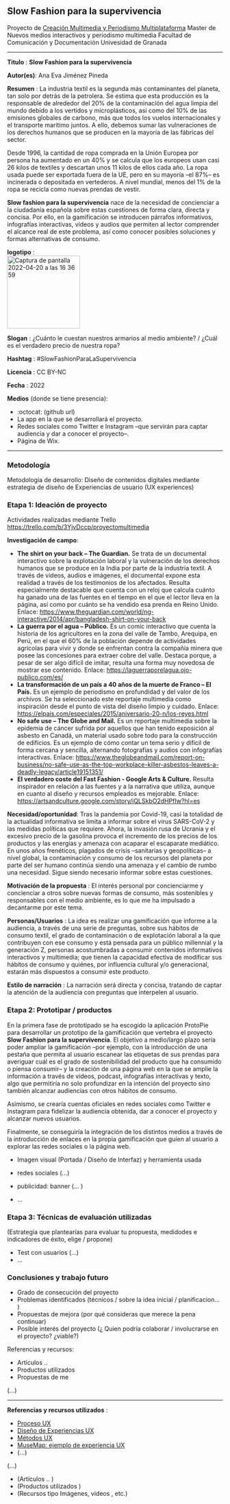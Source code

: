 ## Slow Fashion para la supervivencia 

Proyecto de [Creación Multimedia y Periodismo Multiplataforma](https://github.com/mgea/PeriodismoMultimedia)
Master de Nuevos medios interactivos y periodismo multimedia
Facultad de Comunicación y Documentación
Univesidad de Granada  

----

**Titulo** : **Slow Fashion para la supervivencia** 

**Autor(es)**: Ana Eva Jiménez Pineda

**Resumen** : La industria textil es la segunda más contaminantes del planeta, tan solo por detrás de la petrolera. Se estima que esta producción es la responsable de alrededor del 20% de la contaminación del agua limpia del mundo debido a los vertidos y microplásticos, así como del 10% de las emisiones globales de carbono, más que todos los vuelos internacionales y  el transporte marítimo juntos. A ello, debemos sumar las vulneraciones de los derechos humanos que se producen en la mayoría de las fábricas del sector.

Desde 1996, la cantidad de ropa comprada en la Unión Europea por persona ha aumentado en un 40% y se calcula que los europeos usan casi 26 kilos de textiles y descartan unos 11 kilos de ellos cada año. La ropa usada puede ser exportada fuera de la UE, pero en su mayoría –el 87%– es incinerada o depositada en vertederos. A nivel mundial, menos del 1% de la ropa se recicla como nuevas prendas de vestir. 

**Slow fashion para la supervivencia** nace de la necesidad de concienciar a la ciudadanía española sobre estas cuestiones de forma clara, directa y concisa. Por ello, en la gamificación se introducen párrafos informativos, infografías interactivas, vídeos y audios que permiten al lector comprender el alcance real de este problema, así como conocer posibles soluciones y formas alternativas de consumo. 

**logotipo** :  
<img width="170" alt="Captura de pantalla 2022-04-20 a las 16 36 59" src="https://user-images.githubusercontent.com/103131235/164255656-1e5eeb2f-99b9-4e1e-93f5-b894739c3f67.png">

**Slogan** : ¿Cuánto le cuestan nuestros armarios al medio ambiente? / ¿Cuál es el verdadero precio de nuestra ropa?

**Hashtag** : #SlowFashionParaLaSupervivencia

**Licencia** : CC BY-NC

**Fecha** : 2022

**Medios** (donde se tiene presencia): 


*  :octocat: (github url) 
* La app en la que se desarrollará el proyecto.
* Redes sociales como Twitter e Instagram –que servirán para captar audiencia y dar a conocer el proyecto–. 
* Página de Wix. 

--- 

### Metodología

Metodología de desarrollo: Diseño de contenidos digitales mediante estrategia de diseño de Experiencias de usuario (UX experiences) 

### Etapa 1: Ideación de proyecto 

Actividades realizadas mediante Trello https://trello.com/b/3YjvDccp/proyectomultimedia

**Investigación de campo**: 

* **The shirt on your back – The Guardian.** Se trata de un documental interactivo sobre la explotación laboral y la vulneración de los derechos humanos que se produce en la India por parte de la industria textil. A través de vídeos, audios e imágenes, el documental expone esta realidad a través de los testimonios de los afectados. Resulta especialmente destacable que cuenta con un reloj que calcula cuánto ha ganado una de las fuentes en el tiempo en el que el lector lleva en la página, así como por cuánto se ha vendido esa prenda en Reino Unido. Enlace: https://www.theguardian.com/world/ng-interactive/2014/apr/bangladesh-shirt-on-your-back
* **La guerra por el agua – Público.** Es un comic interactivo que cuenta la historia de los agricultores en la zona del valle de Tambo, Arequipa, en Perú, en el que el 60% de la población depende de actividades agrícolas para vivir y donde se enfrentan contra la compañía minera que posee las concesiones para extraer cobre del valle. Destaca porque, a pesar de ser algo difícil de imitar, resulta una forma muy novedosa de mostrar ese contenido. Enlace: https://laguerraporelagua.ojo-publico.com/es/
* **La transformación de un país a 40 años de la muerte de Franco – El País.** Es un ejemplo de periodismo en profundidad y del valor de los archivos. Se ha seleccionado este reportaje multimedia como inspiración desde el punto de vista del diseño limpio y cuidado. Enlace: https://elpais.com/especiales/2015/aniversario-20-n/los-reyes.html
* **No safe use – The Globe and Mail.** Es un reportaje multimedia sobre la epidemia de cáncer sufrida por aquellos que han tenido exposición al asbesto en Canadá, un material usado sobre todo para la construcción de edificios. Es un ejemplo de cómo contar un tema serio y difícil de forma cercana y sencilla, alternando fotografías y audios con infografías interactivas. Enlace: https://www.theglobeandmail.com/report-on-business/no-safe-use-as-the-top-workplace-killer-asbestos-leaves-a-deadly-legacy/article19151351/
* **El verdadero coste del Fast Fashion - Google Arts & Culture.** Resulta inspirador en relación a las fuentes y a la narrativa que utiliza, aunque en cuanto al diseño y recursos empleados es mejorable. Enlace: https://artsandculture.google.com/story/iQLSkbO2dHPfIw?hl=es

**Necesidad/oportunidad**: Tras la pandemia por Covid-19, casi la totalidad de la actualidad informativa se limita a informar sobre el virus SARS-CoV-2 y las medidas políticas que requiere. Ahora, la invasión rusa de Ucrania y el excesivo precio de la gasolina provoca el incremento de los precios de los productos y las energías y amenaza con acaparar el escaparate mediático. En unos años frenéticos, plagados de crisis –sanitarias y geopolíticas– a nivel global, la contaminación y consumo de los recursos del planeta por parte del ser humano continúa siendo una amenaza y el cambio de rumbo una necesidad. Sigue siendo necesario informar sobre estas cuestiones.

**Motivación de la propuesta** : El interés personal por concienciarme y concienciar a otros sobre nuevas formas de consumo, más sostenibles y responsables con el medio ambiente, es lo que me ha impulsado a decantarme por este tema.

**Personas/Usuarios** : La idea es realizar una gamificación que informe a la audiencia, a través de una serie de preguntas, sobre sus hábitos de consumo textil, el grado de contaminación o de explotación laboral a la que contribuyen con ese consumo y está pensada para un público millennial y la generación Z, personas acostumbradas a consumir contenidos informativos interactivos y multimedia; que tienen la capacidad efectiva de modificar sus hábitos de consumo y quiénes, por influencia cultural y/o generacional, estarán más dispuestos a consumir este producto. 

**Estilo de narración** : La narración será directa y concisa, tratando de captar la atención de la audiencia con preguntas que interpelen al usuario. 

### Etapa 2: Prototipar / productos 
En la primera fase de prototipado se ha escogido la aplicación ProtoPie para desarrollar un prototipo de la gamificación que vertebra el proyecto **Slow Fashion para la supervivencia**.  El objetivo a medio/largo plazo sería poder ampliar la gamificación –por ejemplo, con la introducción de una pestaña que permita al usuario escanear las etiquetas de sus prendas para averiguar cuál es el grado de sostenibilidad del producto que ha consumido o piensa consumir– y la creación de una página web en la que se amplíe la información a través de vídeos, podcast, infografías interactivas y texto, algo que permitiría no solo profundizar en la intención del proyecto sino también alcanzar audiencias con otros hábitos de consumo.

Asimismo, se crearía cuentas oficiales en redes sociales como Twitter e Instagram para fidelizar la audiencia obtenida, dar a conocer el proyecto y alcanzar nuevos usuarios. 

Finalmente, se conseguiría la integración de los distintos medios a través de la introducción de enlaces en la propia gamificación que guíen al usuario a explorar las redes sociales o la página web. 

* Imagen visual (Portada / Diseño de Interfaz) y herramienta usada 

* redes sociales (...) 

* publicidad: banner (... ) 

* ...

### Etapa 3: Técnicas de evaluación utilizadas

(Estrategia que plantearías para evaluar tu propuesta, medidodes e indicadores de éxito, elige / propone) 

* Test con usuarios (...) 
* ... 





### Conclusiones y trabajo futuro


* Grado de consecución del proyecto 
* Problemas identificados  (técnicos / sobre la idea inicial / planificacion… ) 
* Propuestas de mejora (por qué consideras que merece la pena continuar)
* Posible interés del proyecto (¿ Quien podría  colaborar / involucrarse en el proyecto? ¿viable?)


Referencias y recursos: 

* Artículos ..  
* Productos utilizados  
* Propuestas de me

(...)






----

**Referencias y recursos utilizados** :

* [Proceso UX](https://uxmastery.com/resources/process/)
* [Diseño de Experiencias UX](http://www.nosolousabilidad.com/articulos/uxd.htm) 
* [Métodos UX](https://mgea.github.io/UX-DIU-Checklist/index.html) 
* [MuseMap: ejemplo de experiencia UX](https://blog.prototypr.io/musemap-street-art-app-ux-case-study-9bec6a99823b) 
* (...) 

(...)
* (Artículos ..  )
* (Productos utilizados ) 
* (Recursos tipo Imágenes, videos , etc.) 












